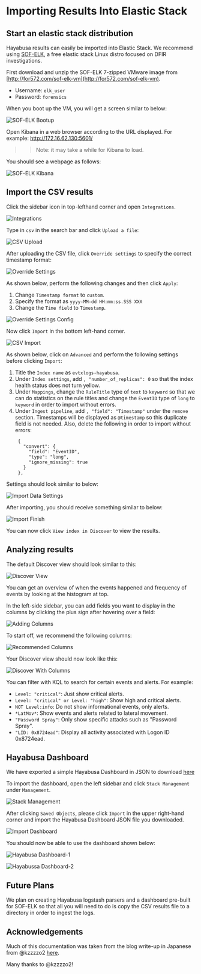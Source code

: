 # Importing Results Into Elastic Stack

## Start an elastic stack distribution

Hayabusa results can easily be imported into Elastic Stack. We recommend using [SOF-ELK](https://github.com/philhagen/sof-elk/blob/main/VM_README.md), a free elastic stack Linux distro focused on DFIR investigations.

First download and unzip the SOF-ELK 7-zipped VMware image from [http://for572.com/sof-elk-vm](http://for572.com/sof-elk-vm).

* Username: `elk_user`
* Password: `forensics`

When you boot up the VM, you will get a screen similar to below:

![SOF-ELK Bootup](01-SOF-ELK-Bootup.png)

Open Kibana in a web browser according to the URL displayed. For example: http://172.16.62.130:5601/

>> Note: it may take a while for Kibana to load.

You should see a webpage as follows:

![SOF-ELK Kibana](02-Kibana.png)

## Import the CSV results

Click the sidebar icon in top-lefthand corner and open `Integrations`.

![Integrations](03-Integrations.png)

Type in `csv` in the search bar and click `Upload a file`:

![CSV Upload](04-IntegrationsImportCSV.png)

After uploading the CSV file, click `Override settings` to specify the correct timestamp format:

![Override Settings](05-OverrideSettings.png)

As shown below, perform the following changes and then click `Apply`:

1. Change `Timestamp format` to `custom`.
2. Specify the format as `yyyy-MM-dd HH:mm:ss.SSS XXX`
3. Change the `Time field` to `Timestamp`.
   
![Override Settings Config](06-OverrideSettingsConfig.png)

Now click `Import` in the bottom left-hand corner.

![CSV Import](07-CSV-Import.png)

As shown below, click on `Advanced` and perform the following settings before clicking `Import`:

1. Title the `Index name` as `evtxlogs-hayabusa`.
2. Under `Index settings`, add `, "number_of_replicas": 0` so that the index health status does not turn yellow.
3. Under `Mappings`, change the `RuleTitle` type of `text` to `keyword` so that we can do statistics on the rule titles and change the `EventID` type of `long` to `keyword` in order to import without errors.
4. Under `Ingest pipeline`, add `, "field": "Timestamp"` under the `remove` section. Timestamps will be displayed as `@timestamp` so this duplicate field is not needed. Also, delete the following in order to import without errors:
   ```
    {
      "convert": {
        "field": "EventID",
        "type": "long",
        "ignore_missing": true
      }
    },
    ```

Settings should look similar to below:

![Import Data Settings](08-ImportDataSettings.png)

After importing, you should receive something similar to below:

![Import Finish](09-ImportFinish.png)

You can now click `View index in Discover` to view the results.

## Analyzing results

The default Discover view should look similar to this:

![Discover View](10-Discover.png)

You can get an overview of when the events happened and frequency of events by looking at the histogram at top. 

In the left-side sidebar, you can add fields you want to display in the columns by clicking the plus sign after hovering over a field:

![Adding Columns](12-AddingColumns.png)

To start off, we recommend the following columns:

![Recommended Columns](13-RecommendedColumns.png)

Your Discover view should now look like this:

![Discover With Columns](14-DicoverWithColumns.png)

You can filter with KQL to search for certain events and alerts. For example:
  * `Level: "critical"`: Just show critical alerts.
  * `Level: "critical" or Level: "high"`: Show high and critical alerts.
  * `NOT Level:info`: Do not show informational events, only alerts.
  * `*LatMov*`: Show events and alerts related to lateral movement.
  * `"Password Spray"`: Only show specific attacks such as "Password Spray".
  * `"LID: 0x8724ead"`: Display all activity associated with Logon ID 0x8724ead.

## Hayabusa Dashboard

We have exported a simple Hayabusa Dashboard in JSON to download [here](https://github.com/Yamato-Security/hayabusa/blob/main/doc/ElasticStackImport/HayabusaDashboard.ndjson)

To import the dashboard, open the left sidebar and click `Stack Management` under `Management`.

![Stack Management](15-HayabusaDashboard-StackManagement.png)

After clicking `Saved Objects`, please click `Import` in the upper right-hand corner and import the Hayabusa Dashboard JSON file you downloaded.

![Import Dashboard](16-HayabusaDashboard-Import.png)

You should now be able to use the dashboard shown below:

![Hayabusa Dashboard-1](17-HayabusaDashboard-1.png)

![Hayabussa Dashboard-2](18-HayabusaDashboard-2.png)

## Future Plans

We plan on creating Hayabusa logstash parsers and a dashboard pre-built for SOF-ELK so that all you will need to do is copy the CSV results file to a directory in order to ingest the logs.

## Acknowledgements

Much of this documentation was taken from the blog write-up in Japanese from @kzzzzo2 [here](https://qiita.com/kzzzzo2/items/ead8ccc77b7609143749).

Many thanks to @kzzzzo2!
